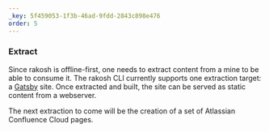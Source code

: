 ```yaml
---
_key: 5f459053-1f3b-46ad-9fdd-2843c898e476
order: 5
---
```


### Extract

Since rakosh is offline-first, one needs to extract content from a mine to be able to consume it. The rakosh CLI currently supports one extraction target: a [Gatsby](https://www.gatsbyjs.com) site. Once extracted and built, the site can be served as static content from a webserver.

The next extraction to come will be the creation of a set of Atlassian Confluence Cloud pages.

